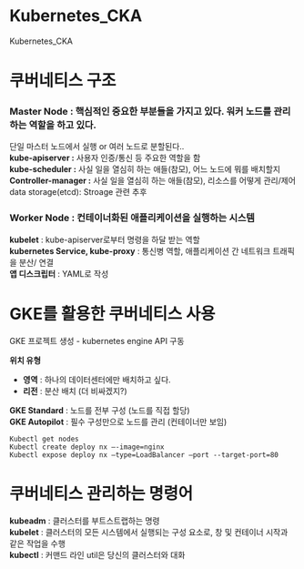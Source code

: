 # Kubernetes_CKA
Kubernetes_CKA


# 쿠버네티스 구조
### Master Node : 핵심적인 중요한 부분들을 가지고 있다. 워커 노드를 관리 하는 역할을 하고 있다.
단일 마스터 노드에서 실행 or 여러 노드로 분할된다..  
**kube-apiserver :** 사용자 인증/통신 등 주요한 역할을 함  
**kube-scheduler :** 사실 일을 열심히 하는 애들(참모), 어느 노드에 뭐를 배치할지  
**Controller-manager :** 사실 일을 열심히 하는 애들(참모), 리소스를 어떻게 관리/제어  
data storage(etcd): Stroage 관련 추후
### Worker Node : 컨테이너화된 애플리케이션을 실행하는 시스템 
**kubelet** : kube-apiserver로부터 명령을 하달 받는 역할  
**kubernetes Service, kube-proxy** : 통신병 역할, 애플리케이션 간 네트워크 트래픽을 분산/ 연결  
**앱 디스크립터** : YAML로 작성  

# GKE를 활용한 쿠버네티스 사용
GKE 프로젝트 생성 - kubernetes engine API 구동  

**위치 유형**
 - **영역** : 하나의 데이터센터에만 배치하고 싶다.  
 - **리전** : 분산 배치 (더 비싸겠지?)
  
**GKE Standard** : 노드를 전부 구성 (노드를 직접 할당)  
**GKE Autopilot** : 필수 구성만으로 노드를 관리 (컨테이너만 보임)  

```
Kubectl get nodes
Kubectl create deploy nx –-image=nginx
Kubectl expose deploy nx –type=LoadBalancer –port --target-port=80
```
# 쿠버네티스 관리하는 명령어
**kubeadm** : 클러스터를 부트스트랩하는 명령  
**kubelet** : 클러스터의 모든 시스템에서 실행되는 구성 요소로, 창 및 컨테이너 시작과 같은 작업을 수행  
**kubectl** : 커맨드 라인 util은 당신의 클러스터와 대화  

